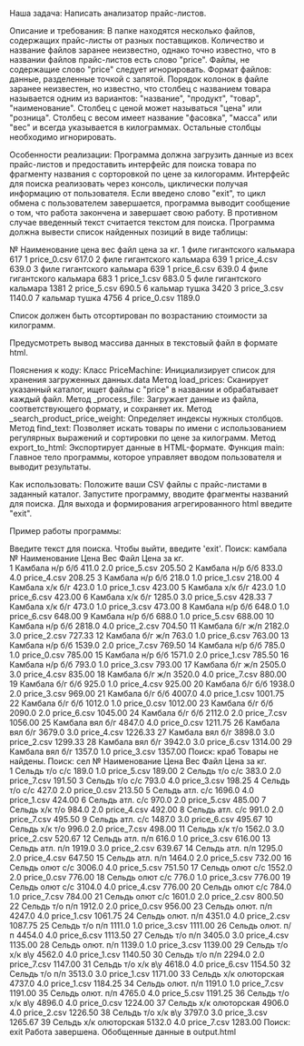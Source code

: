 Наша задача:
Написать анализатор прайс-листов.

Описание и требования:
В папке находятся несколько файлов, содержащих прайс-листы от разных поставщиков.
Количество и название файлов заранее неизвестно, однако точно известно, что в названии файлов прайс-листов есть слово "price".
Файлы, не содержащие слово "price" следует игнорировать.
Формат файлов: данные, разделенные точкой с запятой.
Порядок колонок в файле заранее неизвестен, но известно, что столбец с названием товара называется одним из вариантов: "название", "продукт", "товар", "наименование".
Столбец с ценой может называться "цена" или "розница".
Столбец с весом имеет название "фасовка", "масса" или "вес" и всегда указывается в килограммах.
Остальные столбцы необходимо игнорировать.

Особенности реализации:
Программа должна загрузить данные из всех прайс-листов и предоставить интерфейс для поиска товара по фрагменту названия с сорторовкой по цене за килогорамм.
Интерфейс для поиска реализовать через консоль, циклически получая информацию от пользователя.
Если введено слово "exit", то цикл обмена с пользователем завершается, программа выводит сообщение о том, что работа закончена и завершает свою работу.
В противном случае введенный текст считается текстом для поиска. Программа должна вывести список найденных позиций в виде таблицы:

№   Наименование               цена вес   файл   цена за кг.
1   филе гигантского кальмара         617  1 price_0.csv 617.0
2   филе гигантского кальмара         639  1 price_4.csv 639.0
3   филе гигантского кальмара         639  1 price_6.csv 639.0
4   филе гигантского кальмара         683  1 price_1.csv 683.0
5   филе гигантского кальмара         1381  2 price_5.csv 690.5
6   кальмар тушка                   3420  3 price_3.csv 1140.0
7   кальмар тушка                   4756  4 price_0.csv 1189.0

Список должен быть отсортирован по возрастанию стоимости за килограмм.

Предусмотреть вывод массива данных в текстовый файл в формате html.


Пояснения к коду:
Класс PriceMachine: Инициализирует список для хранения загруженных данных.data
Метод load_prices: Сканирует указанный каталог, ищет файлы с "price" в названии и обрабатывает каждый файл.
Метод _process_file: Загружает данные из файла, соответствующего формату, и сохраняет их.
Метод _search_product_price_weight: Определяет индексы нужных столбцов.
Метод find_text: Позволяет искать товары по имени с использованием регулярных выражений и сортировки по цене за килограмм.
Метод export_to_html: Экспортирует данные в HTML-формате.
Функция main: Главное тело программы, которое управляет вводом пользователя и выводит результаты.

Как использовать:
Положите ваши CSV файлы с прайс-листами в заданный каталог.
Запустите программу, вводите фрагменты названий для поиска.
Для выхода и формирования агрегированного html введите "exit".

Пример работы программы:

Введите текст для поиска. Чтобы выйти, введите 'exit'.
Поиск: камбала
№    Наименование                   Цена    Вес     Файл            Цена за кг.    
1    Камбала н/р б/б                411.0   2.0     price_5.csv     205.50
2    Камбала н/р б/б                833.0   4.0     price_4.csv     208.25
3    Камбала н/р б/б                218.0   1.0     price_1.csv     218.00
4    Камбала х/к б/г                423.0   1.0     price_1.csv     423.00
5    Камбала х/к б/г                423.0   1.0     price_6.csv     423.00
6    Камбала х/к б/г                1285.0  3.0     price_5.csv     428.33
7    Камбала х/к б/г                473.0   1.0     price_3.csv     473.00
8    Камбала н/р б/б                648.0   1.0     price_6.csv     648.00
9    Камбала н/р б/б                688.0   1.0     price_5.csv     688.00
10   Камбала н/р б/б                2818.0  4.0     price_2.csv     704.50
11   Камбала б/г ж/п                2182.0  3.0     price_2.csv     727.33
12   Камбала б/г ж/п                763.0   1.0     price_6.csv     763.00
13   Камбала н/р б/б                1539.0  2.0     price_7.csv     769.50
14   Камбала н/р б/б                785.0   1.0     price_0.csv     785.00
15   Камбала н/р б/б                1571.0  2.0     price_1.csv     785.50
16   Камбала н/р б/б                793.0   1.0     price_3.csv     793.00
17   Камбала б/г ж/п                2505.0  3.0     price_4.csv     835.00
18   Камбала б/г ж/п                3520.0  4.0     price_7.csv     880.00
19   Камбала б/г б/б                925.0   1.0     price_4.csv     925.00
20   Камбала б/г б/б                1938.0  2.0     price_3.csv     969.00
21   Камбала б/г б/б                4007.0  4.0     price_1.csv     1001.75
22   Камбала б/г б/б                1012.0  1.0     price_0.csv     1012.00
23   Камбала б/г б/б                2090.0  2.0     price_6.csv     1045.00
24   Камбала б/г б/б                2112.0  2.0     price_7.csv     1056.00
25   Камбала вял б/г                4847.0  4.0     price_0.csv     1211.75
26   Камбала вял б/г                3679.0  3.0     price_4.csv     1226.33
27   Камбала вял б/г                3898.0  3.0     price_2.csv     1299.33
28   Камбала вял б/г                3942.0  3.0     price_6.csv     1314.00
29   Камбала вял б/г                1357.0  1.0     price_3.csv     1357.00
Поиск: краб
Товары не найдены.
Поиск: сел
№    Наименование                   Цена    Вес     Файл            Цена за кг.    
1    Сельдь т/о с/с                 189.0   1.0     price_5.csv     189.00
2    Сельдь т/о с/с                 383.0   2.0     price_7.csv     191.50
3    Сельдь т/о с/с                 793.0   4.0     price_3.csv     198.25
4    Сельдь т/о с/с                 427.0   2.0     price_0.csv     213.50
5    Сельдь атл. с/с                1696.0  4.0     price_1.csv     424.00
6    Сельдь атл. с/с                970.0   2.0     price_5.csv     485.00
7    Сельдь х/к т/о                 984.0   2.0     price_4.csv     492.00
8    Сельдь атл. с/с                991.0   2.0     price_7.csv     495.50
9    Сельдь атл. с/с                1487.0  3.0     price_6.csv     495.67
10   Сельдь х/к т/о                 996.0   2.0     price_7.csv     498.00
11   Сельдь х/к т/о                 1562.0  3.0     price_2.csv     520.67
12   Сельдь атл. п/п                616.0   1.0     price_3.csv     616.00
13   Сельдь атл. п/п                1919.0  3.0     price_2.csv     639.67
14   Сельдь атл. п/п                1295.0  2.0     price_4.csv     647.50
15   Сельдь атл. п/п                1464.0  2.0     price_5.csv     732.00
16   Сельдь олют с/с                3006.0  4.0     price_5.csv     751.50
17   Сельдь олют с/с                1552.0  2.0     price_0.csv     776.00
18   Сельдь олют с/с                776.0   1.0     price_3.csv     776.00
19   Сельдь олют с/с                3104.0  4.0     price_4.csv     776.00
20   Сельдь олют с/с                784.0   1.0     price_7.csv     784.00
21   Сельдь олют с/с                1601.0  2.0     price_2.csv     800.50
22   Сельдь т/о п/п                 1912.0  2.0     price_0.csv     956.00
23   Сельдь олют. п/п               4247.0  4.0     price_1.csv     1061.75
24   Сельдь олют. п/п               4351.0  4.0     price_2.csv     1087.75
25   Сельдь т/о п/п                 1111.0  1.0     price_3.csv     1111.00
26   Сельдь олют. п/п               4454.0  4.0     price_6.csv     1113.50
27   Сельдь т/о п/п                 3405.0  3.0     price_4.csv     1135.00
28   Сельдь олют. п/п               1139.0  1.0     price_3.csv     1139.00
29   Сельдь т/о х/к  в\у            4562.0  4.0     price_1.csv     1140.50
30   Сельдь т/о п/п                 2294.0  2.0     price_7.csv     1147.00
31   Сельдь т/о х/к  в\у            4618.0  4.0     price_6.csv     1154.50
32   Сельдь т/о п/п                 3513.0  3.0     price_1.csv     1171.00
33   Сельдь х/к олюторская          4737.0  4.0     price_1.csv     1184.25
34   Сельдь олют. п/п               1191.0  1.0     price_7.csv     1191.00
35   Сельдь олют. п/п               4765.0  4.0     price_5.csv     1191.25
36   Сельдь т/о х/к  в\у            4896.0  4.0     price_0.csv     1224.00
37   Сельдь х/к олюторская          4906.0  4.0     price_2.csv     1226.50
38   Сельдь т/о х/к  в\у            3797.0  3.0     price_3.csv     1265.67
39   Сельдь х/к олюторская          5132.0  4.0     price_7.csv     1283.00
Поиск: exit
Работа завершена. Обобщенные данные в output.html

